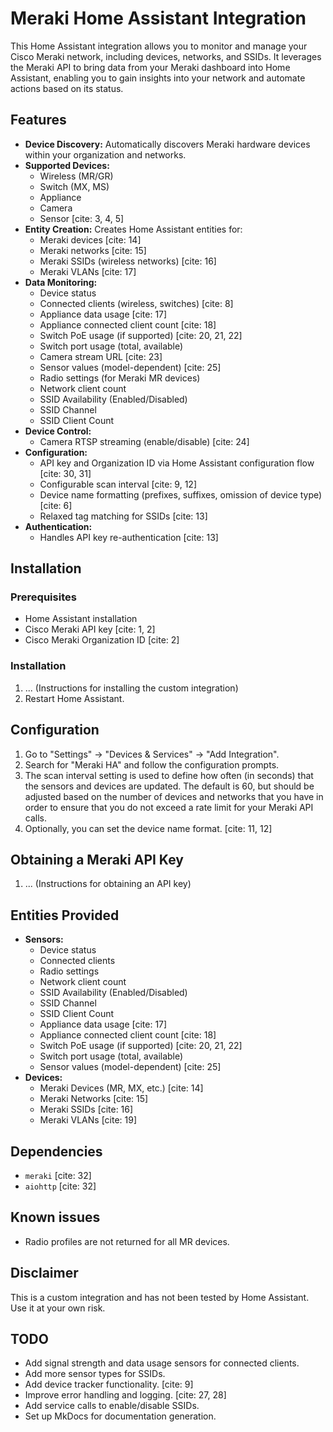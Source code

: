 #   Meraki Home Assistant Integration

This Home Assistant integration allows you to monitor and manage your Cisco Meraki network, including devices, networks, and SSIDs. It leverages the Meraki API to bring data from your Meraki dashboard into Home Assistant, enabling you to gain insights into your network and automate actions based on its status.

##   Features

* **Device Discovery:** Automatically discovers Meraki hardware devices within your organization and networks.
* **Supported Devices:**
    * Wireless (MR/GR)
    * Switch (MX, MS)
    * Appliance
    * Camera
    * Sensor [cite: 3, 4, 5]
* **Entity Creation:** Creates Home Assistant entities for:
    * Meraki devices [cite: 14]
    * Meraki networks [cite: 15]
    * Meraki SSIDs (wireless networks) [cite: 16]
    * Meraki VLANs [cite: 17]
* **Data Monitoring:**
    * Device status
    * Connected clients (wireless, switches) [cite: 8]
    * Appliance data usage [cite: 17]
    * Appliance connected client count [cite: 18]
    * Switch PoE usage (if supported) [cite: 20, 21, 22]
    * Switch port usage (total, available)
    * Camera stream URL [cite: 23]
    * Sensor values (model-dependent) [cite: 25]
    * Radio settings (for Meraki MR devices)
    * Network client count
    * SSID Availability (Enabled/Disabled)
    * SSID Channel
    * SSID Client Count
* **Device Control:**
    * Camera RTSP streaming (enable/disable) [cite: 24]
* **Configuration:**
    * API key and Organization ID via Home Assistant configuration flow [cite: 30, 31]
    * Configurable scan interval [cite: 9, 12]
    * Device name formatting (prefixes, suffixes, omission of device type) [cite: 6]
    * Relaxed tag matching for SSIDs [cite: 13]
* **Authentication:**
    * Handles API key re-authentication [cite: 13]

##   Installation

###   Prerequisites

* Home Assistant installation
* Cisco Meraki API key [cite: 1, 2]
* Cisco Meraki Organization ID [cite: 2]

###   Installation

1.  ... (Instructions for installing the custom integration)
2.  Restart Home Assistant.

##   Configuration

1.  Go to "Settings" -> "Devices & Services" -> "Add Integration".
2.  Search for "Meraki HA" and follow the configuration prompts.
3.  The scan interval setting is used to define how often (in seconds) that the sensors and devices are updated. The default is 60, but should be adjusted based on the number of devices and networks that you have in order to ensure that you do not exceed a rate limit for your Meraki API calls.
4.  Optionally, you can set the device name format. [cite: 11, 12]

##   Obtaining a Meraki API Key

1.  ... (Instructions for obtaining an API key)

##   Entities Provided

* **Sensors:**
    * Device status
    * Connected clients
    * Radio settings
    * Network client count
    * SSID Availability (Enabled/Disabled)
    * SSID Channel
    * SSID Client Count
    * Appliance data usage [cite: 17]
    * Appliance connected client count [cite: 18]
    * Switch PoE usage (if supported) [cite: 20, 21, 22]
    * Switch port usage (total, available)
    * Sensor values (model-dependent) [cite: 25]
* **Devices:**
    * Meraki Devices (MR, MX, etc.) [cite: 14]
    * Meraki Networks [cite: 15]
    * Meraki SSIDs [cite: 16]
    * Meraki VLANs [cite: 19]

##   Dependencies

* `meraki` [cite: 32]
* `aiohttp` [cite: 32]

##   Known issues

* Radio profiles are not returned for all MR devices.

##   Disclaimer

This is a custom integration and has not been tested by Home Assistant. Use it at your own risk.

##   TODO

* Add signal strength and data usage sensors for connected clients.
* Add more sensor types for SSIDs.
* Add device tracker functionality. [cite: 9]
* Improve error handling and logging. [cite: 27, 28]
* Add service calls to enable/disable SSIDs.
* Set up MkDocs for documentation generation.
